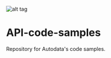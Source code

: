 ![alt tag](https://github.com/AutodataGroup/API-code-samples/blob/master/Images/autodata_logo_poweredby.jpg)
# API-code-samples

Repository for Autodata's code samples.


